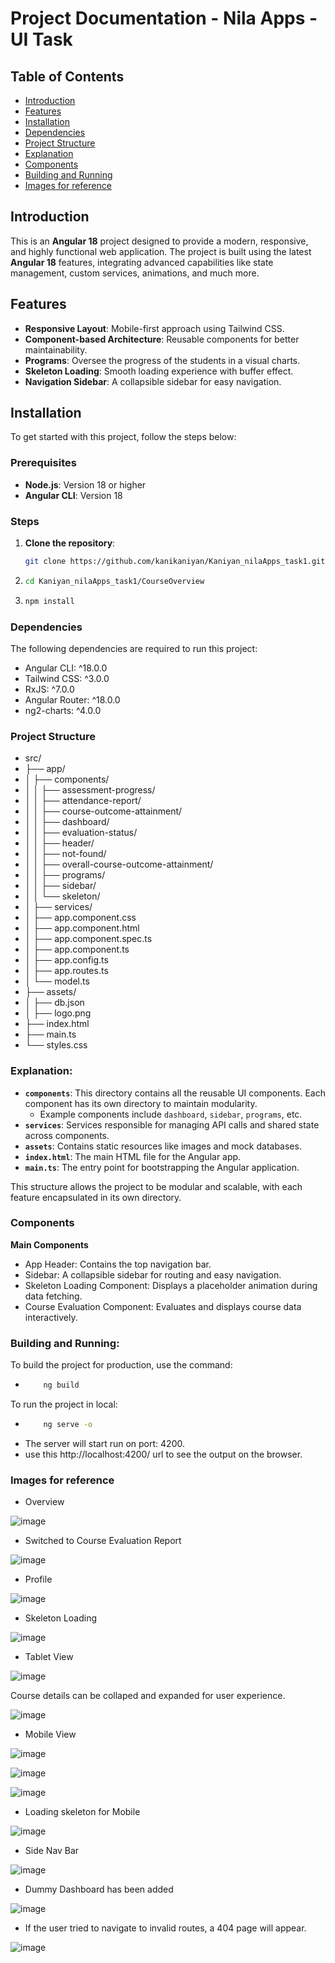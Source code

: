 # Project Documentation - Nila Apps - UI Task

## Table of Contents

- [Introduction](#introduction)
- [Features](#features)
- [Installation](#installation)
- [Dependencies](#dependencies)
- [Project Structure](#project-structure)
- [Explanation](#explanation)
- [Components](#components)
- [Building and Running](#building-and-running)
- [Images for reference](#images-for-reference)

## Introduction

This is an **Angular 18** project designed to provide a modern, responsive, and highly functional web application. The project is built using the latest **Angular 18** features, integrating advanced capabilities like state management, custom services, animations, and much more.

## Features

- **Responsive Layout**: Mobile-first approach using Tailwind CSS.
- **Component-based Architecture**: Reusable components for better maintainability.
- **Programs**: Oversee the progress of the students in a visual charts. 
- **Skeleton Loading**: Smooth loading experience with buffer effect.
- **Navigation Sidebar**: A collapsible sidebar for easy navigation.

## Installation

To get started with this project, follow the steps below:

### Prerequisites

- **Node.js**: Version 18 or higher
- **Angular CLI**: Version 18

### Steps

1. **Clone the repository**:
   ```bash
   git clone https://github.com/kanikaniyan/Kaniyan_nilaApps_task1.git

2. ```bash
   cd Kaniyan_nilaApps_task1/CourseOverview
3. ```bash
   npm install

### Dependencies

The following dependencies are required to run this project:

- Angular CLI: ^18.0.0
- Tailwind CSS: ^3.0.0
- RxJS: ^7.0.0
- Angular Router: ^18.0.0
- ng2-charts: ^4.0.0

### Project Structure

- src/
- ├── app/ 
- │ ├── components/ 
- │ │ ├── assessment-progress/
- │ │ ├── attendance-report/
- │ │ ├── course-outcome-attainment/
- │ │ ├── dashboard/
- │ │ ├── evaluation-status/
- │ │ ├── header/
- │ │ ├── not-found/
- │ │ ├── overall-course-outcome-attainment/
- │ │ ├── programs/
- │ │ ├── sidebar/
- │ │ └── skeleton/
- │ ├── services/
- │ ├── app.component.css
- │ ├── app.component.html
- │ ├── app.component.spec.ts
- │ ├── app.component.ts
- │ ├── app.config.ts
- │ ├── app.routes.ts
- │ └── model.ts
- ├── assets/
- │ ├── db.json
- │ ├── logo.png
- ├── index.html
- ├── main.ts
- └── styles.css

### Explanation:

- **`components`**: This directory contains all the reusable UI components. Each component has its own directory to maintain modularity.
  - Example components include `dashboard`, `sidebar`, `programs`, etc.
- **`services`**: Services responsible for managing API calls and shared state across components.
- **`assets`**: Contains static resources like images and mock databases.
- **`index.html`**: The main HTML file for the Angular app.
- **`main.ts`**: The entry point for bootstrapping the Angular application.

This structure allows the project to be modular and scalable, with each feature encapsulated in its own directory.

### Components

**Main Components**

- App Header: Contains the top navigation bar.
- Sidebar: A collapsible sidebar for routing and easy navigation.
- Skeleton Loading Component: Displays a placeholder animation during data fetching.
- Course Evaluation Component: Evaluates and displays course data interactively.

### Building and Running:

To build the project for production, use the command:
- ```bash
      ng build

To run the project in local:
- ```bash
      ng serve -o

- The server will start run on port: 4200.
- use this http://localhost:4200/ url to see the output on the browser.

### Images for reference

- Overview

![image](https://github.com/user-attachments/assets/b0f3cfc4-b468-4f26-8521-fb0731eef300)

- Switched to Course Evaluation Report

![image](https://github.com/user-attachments/assets/66f569e6-5883-4579-ab3e-8975492f361e)

- Profile

![image](https://github.com/user-attachments/assets/bcfb7085-a8b1-4844-8142-d0b1195d9a55)

- Skeleton Loading

![image](https://github.com/user-attachments/assets/4749adbf-2c5b-4052-8948-b78903954bcb)

- Tablet View

![image](https://github.com/user-attachments/assets/e9e6ebe7-e45f-4553-a29d-e3cbf716b16b)

Course details can be collaped and expanded for user experience.

![image](https://github.com/user-attachments/assets/72c1ef96-de45-4498-b362-c1959551d8b0)

- Mobile View

![image](https://github.com/user-attachments/assets/6073c0d7-4955-434b-8173-ea15adbaaf26)

![image](https://github.com/user-attachments/assets/5055d180-f873-4e70-93bd-0f4c41625bf0)

![image](https://github.com/user-attachments/assets/8666e9db-b674-446b-8f57-49b7f790a1c2)

- Loading skeleton for Mobile

![image](https://github.com/user-attachments/assets/5375fc4f-540b-4eb9-ba61-1e3e0efb6403)

- Side Nav Bar

![image](https://github.com/user-attachments/assets/6da49cea-5916-43ad-9b0d-54fd5be9fa23)

- Dummy Dashboard has been added

![image](https://github.com/user-attachments/assets/4dd820d2-8a9e-4d84-b7f1-546c44181547)

- If the user tried to navigate to invalid routes, a 404 page will appear.

![image](https://github.com/user-attachments/assets/38424f16-bcbe-419d-9928-edd94eef7577)

